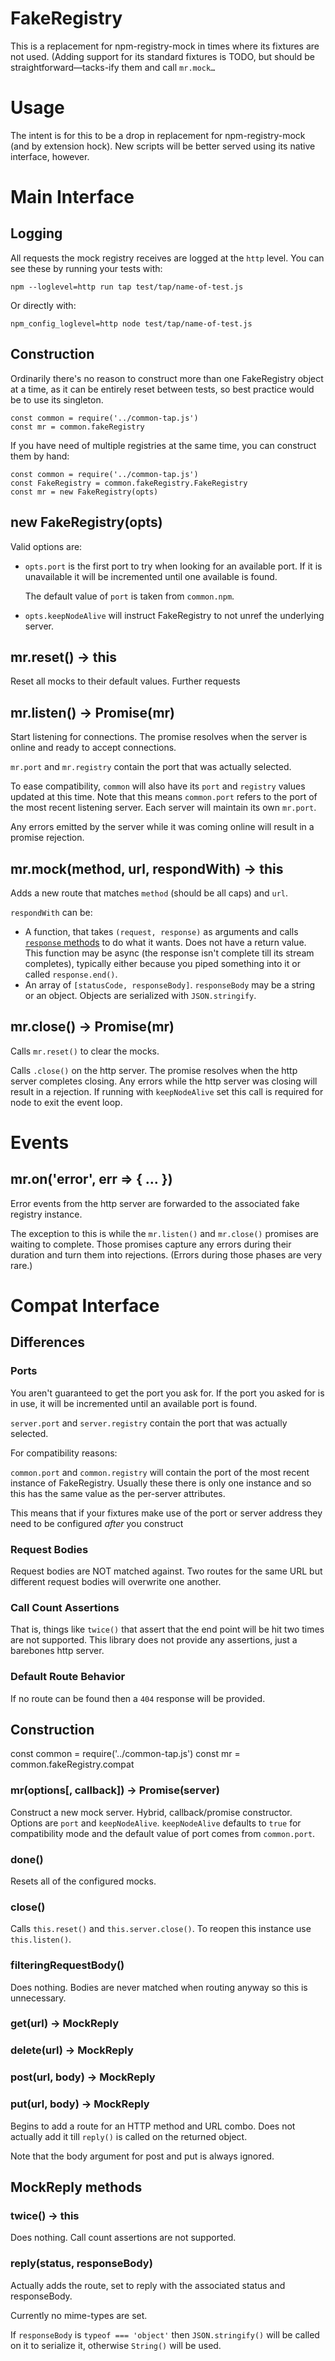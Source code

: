 # FakeRegistry

This is a replacement for npm-registry-mock in times where its fixtures are
not used.  (Adding support for its standard fixtures is TODO, but should be
straightforward—tacks-ify them and call `mr.mock…`

# Usage

The intent is for this to be a drop in replacement for npm-registry-mock
(and by extension hock).  New scripts will be better served using its native
interface, however.

# Main Interface

## Logging

All requests the mock registry receives are logged at the `http` level. You can
see these by running your tests with:

```
npm --loglevel=http run tap test/tap/name-of-test.js
```

Or directly with:

```
npm_config_loglevel=http node test/tap/name-of-test.js
```

## Construction

Ordinarily there's no reason to construct more than one FakeRegistry object
at a time, as it can be entirely reset between tests, so best practice
would be to use its singleton.

```
const common = require('../common-tap.js')
const mr = common.fakeRegistry
```

If you have need of multiple registries at the same time, you can construct
them by hand:

```
const common = require('../common-tap.js')
const FakeRegistry = common.fakeRegistry.FakeRegistry
const mr = new FakeRegistry(opts)
```

## new FakeRegistry(opts)

Valid options are:

* `opts.port` is the first port to try when looking for an available port.  If it
  is unavailable it will be incremented until one available is found.

  The default value of `port` is taken from `common.npm`.

* `opts.keepNodeAlive` will instruct FakeRegistry to not unref the
  underlying server.

## mr.reset() → this

Reset all mocks to their default values. Further requests

## mr.listen() → Promise(mr)

Start listening for connections.  The promise resolves when the server is
online and ready to accept connections.

`mr.port` and `mr.registry` contain the port that was actually selected.

To ease compatibility, `common` will also have its `port` and `registry`
values updated at this time. Note that this means `common.port` refers
to the port of the most recent listening server. Each server will maintain
its own `mr.port`.

Any errors emitted by the server while it was coming online will result in a
promise rejection.

## mr.mock(method, url, respondWith) → this

Adds a new route that matches `method` (should be all caps) and `url`.

`respondWith` can be:

* A function, that takes `(request, response)` as arguments and calls
  [`response` methods](https://nodejs.org/api/http.html#http_class_http_serverresponse)
  to do what it wants.  Does not have a return value.  This function may be
  async (the response isn't complete till its stream completes), typically
  either because you piped something into it or called `response.end()`.
* An array of `[statusCode, responseBody]`. `responseBody` may be a string or
  an object. Objects are serialized with `JSON.stringify`.

## mr.close() → Promise(mr)

Calls `mr.reset()` to clear the mocks.

Calls `.close()` on the http server.  The promise resolves when the http
server completes closing.  Any errors while the http server was closing will
result in a rejection. If running with `keepNodeAlive` set this call
is required for node to exit the event loop.

# Events

## mr.on('error', err => { … })

Error events from the http server are forwarded to the associated fake
registry instance.

The exception to this is while the `mr.listen()` and `mr.close()` promises
are waiting to complete. Those promises capture any errors during their duration
and turn them into rejections. (Errors during those phases are very rare.)

# Compat Interface

## Differences

### Ports

You aren't guaranteed to get the port you ask for.  If the port you asked
for is in use, it will be incremented until an available port is found.

`server.port` and `server.registry` contain the port that was actually selected.

For compatibility reasons:

`common.port` and `common.registry` will contain the port of the most recent
instance of FakeRegistry.  Usually these there is only one instance and so
this has the same value as the per-server attributes.

This means that if your fixtures make use of the port or server address they
need to be configured _after_ you construct

### Request Bodies

Request bodies are NOT matched against. Two routes for the same URL but different
request bodies will overwrite one another.

### Call Count Assertions

That is, things like `twice()` that assert that the end point will be hit
two times are not supported.  This library does not provide any assertions,
just a barebones http server.

### Default Route Behavior

If no route can be found then a `404` response will be provided.

## Construction

const common = require('../common-tap.js')
const mr = common.fakeRegistry.compat

### mr(options[, callback]) → Promise(server)

Construct a new mock server.  Hybrid, callback/promise constructor. Options
are `port` and `keepNodeAlive`.  `keepNodeAlive` defaults to `true` for
compatibility mode and the default value of port comes from `common.port`.

### done()

Resets all of the configured mocks. 

### close()

Calls `this.reset()` and `this.server.close()`.  To reopen this instance use
`this.listen()`.

### filteringRequestBody()

Does nothing. Bodies are never matched when routing anyway so this is unnecessary.

### get(url) → MockReply
### delete(url) → MockReply
### post(url, body) → MockReply
### put(url, body) → MockReply

Begins to add a route for an HTTP method and URL combo.  Does not actually
add it till `reply()` is called on the returned object.

Note that the body argument for post and put is always ignored.

## MockReply methods

### twice() → this

Does nothing. Call count assertions are not supported.

### reply(status, responseBody)

Actually adds the route, set to reply with the associated status and
responseBody.

Currently no mime-types are set.

If `responseBody` is `typeof === 'object'` then `JSON.stringify()` will be
called on it to serialize it, otherwise `String()` will be used.
